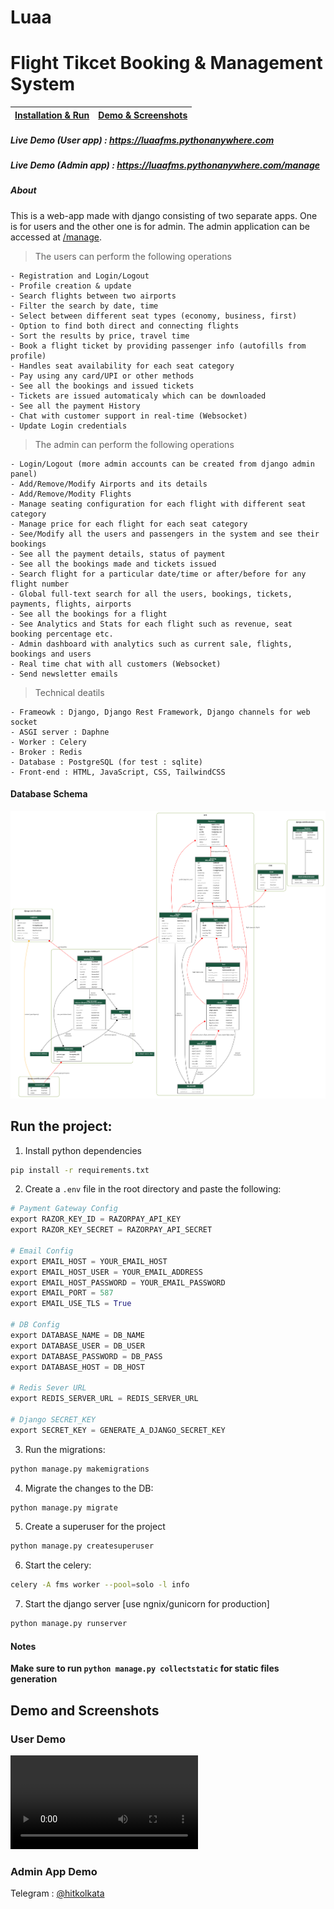 # Luaa

# Flight Tikcet Booking & Management System

| <a href="#run-the-project">Installation & Run</a> | <a href="#demo-and-screenshots">Demo & Screenshots </a> |
| :-------- | :-------------------------------- |

##### Live Demo (User app) : <a href="https://luaafms.pythonanywhere.com/">https://luaafms.pythonanywhere.com</a>
##### Live Demo (Admin app) : <a href="https://luaafms.pythonanywhere.com/manage">https://luaafms.pythonanywhere.com/manage</a>

##### About

This is a web-app made with django consisting of two separate apps. One is for users and the other one is for admin. The admin application can be accessed at <a href="https://luaafms.pythonanywhere.com/manage">/manage</a>.


> The users can perform the following operations

    - Registration and Login/Logout
    - Profile creation & update
    - Search flights between two airports
    - Filter the search by date, time
    - Select between different seat types (economy, business, first)
    - Option to find both direct and connecting flights
    - Sort the results by price, travel time
    - Book a flight ticket by providing passenger info (autofills from profile)
    - Handles seat availability for each seat category
    - Pay using any card/UPI or other methods
    - See all the bookings and issued tickets
    - Tickets are issued automaticaly which can be downloaded
    - See all the payment History
    - Chat with customer support in real-time (Websocket)
    - Update Login credentials


> The admin can perform the following operations

    - Login/Logout (more admin accounts can be created from django admin panel)
    - Add/Remove/Modify Airports and its details
    - Add/Remove/Modity Flights
    - Manage seating configuration for each flight with different seat category
    - Manage price for each flight for each seat category
    - See/Modify all the users and passengers in the system and see their bookings
    - See all the payment details, status of payment
    - See all the bookings made and tickets issued
    - Search flight for a particular date/time or after/before for any flight number
    - Global full-text search for all the users, bookings, tickets, payments, flights, airports
    - See all the bookings for a flight
    - See Analytics and Stats for each flight such as revenue, seat booking percentage etc.
    - Admin dashboard with analytics such as current sale, flights, bookings and users
    - Real time chat with all customers (Websocket)
    - Send newsletter emails


> Technical deatils

    - Frameowk : Django, Django Rest Framework, Django channels for web socket
    - ASGI server : Daphne
    - Worker : Celery
    - Broker : Redis
    - Database : PostgreSQL (for test : sqlite)
    - Front-end : HTML, JavaScript, CSS, TailwindCSS


#### Database Schema
![Database Schema](ref/db_schema.png "Database schema of the whole application")


## Run the project:


1. Install python dependencies

```bash
pip install -r requirements.txt
```

2. Create a `.env` file in the root directory and paste the following:

```python
# Payment Gateway Config
export RAZOR_KEY_ID = RAZORPAY_API_KEY
export RAZOR_KEY_SECRET = RAZORPAY_API_SECRET

# Email Config
export EMAIL_HOST = YOUR_EMAIL_HOST
export EMAIL_HOST_USER = YOUR_EMAIL_ADDRESS
export EMAIL_HOST_PASSWORD = YOUR_EMAIL_PASSWORD
export EMAIL_PORT = 587
export EMAIL_USE_TLS = True

# DB Config
export DATABASE_NAME = DB_NAME
export DATABASE_USER = DB_USER
export DATABASE_PASSWORD = DB_PASS
export DATABASE_HOST = DB_HOST

# Redis Sever URL
export REDIS_SERVER_URL = REDIS_SERVER_URL

# Django SECRET_KEY
export SECRET_KEY = GENERATE_A_DJANGO_SECRET_KEY


``` 

3. Run the migrations:
```bash
python manage.py makemigrations
```

4. Migrate the changes to the DB:
```bash
python manage.py migrate
```

5. Create a superuser for the project
```bash
python manage.py createsuperuser
```

6. Start the celery:
```bash
celery -A fms worker --pool=solo -l info 
```

7. Start the django server [use ngnix/gunicorn for production]
```bash
python manage.py runserver
```

#### Notes
**Make sure to run `python manage.py collectstatic` for static files generation**


## Demo and Screenshots

### User Demo
![A video showing the demo of the user application. Compression made teh video quality a little bad :))](ref/user.webm)

### Admin App Demo



Telegram : <a href="https://t.me/hitkolkata" title="Telegram ID">@hitkolkata</a>
